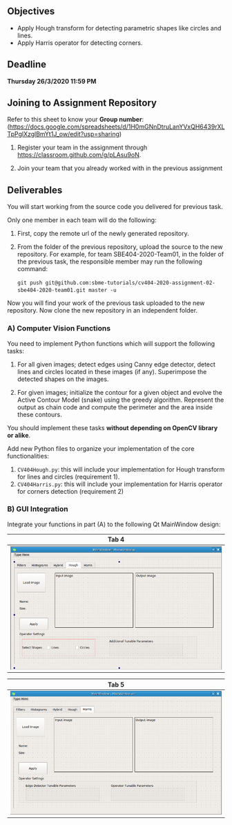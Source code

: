 ## Objectives

* Apply Hough transform for detecting parametric shapes like circles and lines.
* Apply Harris operator for detecting corners.

## Deadline

**Thursday 26/3/2020 11:59 PM**

## Joining to Assignment Repository
Refer to this sheet to know your **Group number**: (https://docs.google.com/spreadsheets/d/1H0mGNnDtruLanYVxQH6439rXLTpPglXzglBmYt1J_ow/edit?usp=sharing)

1. Register your team in the assignment through https://classroom.github.com/g/pLAsu9oN. 

2. Join your team that you already worked with in the previous assignment



## Deliverables

You will start working from the source code you delivered for previous task.

Only one member in each team will do the following:

1. First, copy the remote url of the newly generated repository.

2. From the folder of the previous repository, upload the source to the new repository.
For example, for team SBE404-2020-Team01, in the folder of the previous task, the responsible member may run the following command:

   ``git push git@github.com:sbme-tutorials/cv404-2020-assignment-02-sbe404-2020-team01.git master -u``

Now you will find your work of the previous task uploaded to the new repository. Now clone the new repository in an independent folder.



### A) Computer Vision Functions

You need to implement Python functions which will support the following tasks:

1. For all given images; detect edges using Canny edge detector, detect lines and circles located in these images (if any). Superimpose the detected shapes on the images.

2. For given images; initialize the contour for a given object and evolve the Active Contour Model (snake) using the greedy algorithm. Represent the output as chain code and compute the perimeter and the area inside these contours.

You should implement these tasks **without depending on OpenCV library or alike**.


Add new Python files to organize your implementation of the core functionalities:

1. `CV404Hough.py`: this will include your implementation for Hough transform for lines and circles (requirement 1).
2. `CV404Harris.py`: this will include your implementation for Harris operator for corners detection (requirement 2)

### B) GUI Integration

Integrate your functions in part (A) to the following Qt MainWindow design:



| Tab 4 |
|---|
| <img src=".screen/tab4.png" style="width:500px;"> |

| Tab 5 |
|---|
| <img src=".screen/tab5.png" style="width:500px;"> |